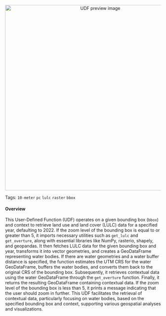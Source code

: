 <!--fused:preview-->
<p align="center"><img src="https://fused-magic.s3.us-west-2.amazonaws.com/thumbnails/udfs-staging/LULC_Tile_Example.png" width="600" alt="UDF preview image"></p>

<!--fused:tags-->
Tags: `10-meter` `pc` `lulc` `raster` `bbox`

<!--fused:readme-->
#### Overview
This User-Defined Function (UDF) operates on a given bounding box (`bbox`) and context to retrieve land use and land cover (LULC) data for a specified year, defaulting to 2022. If the zoom level of the bounding box is equal to or greater than 5, it imports necessary utilities such as `get_lulc` and `get_overture`, along with essential libraries like NumPy, rasterio, shapely, and geopandas. It then fetches LULC data for the given bounding box and year, transforms it into vector geometries, and creates a GeoDataFrame representing water bodies. 
If there are water geometries and a water buffer distance is specified, the function estimates the UTM CRS for the water GeoDataFrame, buffers the water bodies, and converts them back to the original CRS of the bounding box. Subsequently, it retrieves contextual data using the water GeoDataFrame through the `get_overture` function. 
Finally, it returns the resulting GeoDataFrame containing contextual data. If the zoom level of the bounding box is less than 5, it prints a message indicating that the user should zoom in further. This UDF facilitates the retrieval of contextual data, particularly focusing on water bodies, based on the specified bounding box and context, supporting various geospatial analyses and visualizations.
